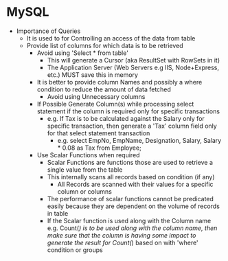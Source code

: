 # MySQL
- Importance of Queries
    - It is used to for Controlling an access of the data from table
    - Provide list of columns for which data is to be retrieved
        - Avoid using 'Select * from table'
            - This will generate a Cursor (aka ResultSet with RowSets in it)
            - The Application Server (Web Servers e.g IIS, Node+Express, etc.) MUST save this in memory
        - It is better to provide column Names and possibly a where condition to reduce the amount of data fetched
            - Avoid using Unnecessary columns          
        - If Possible Generate Column(s) while processing select statement if the column is required only for specific transactions     
            - e.g. If Tax is to be calculated against the Salary only for specific transaction, then generate a 'Tax' column field only for that select statement transaction    
                - e.g. select EmpNo, EmpName, Designation, Salary, Salary * 0.08 as Tax from Employee;
        - Use Scalar Functions when required
            - Scalar Functions are functions those  are used to retrieve a single value from the table
            - This internally scans all records based on condition (if any)
                - All Records are scanned with their values for a specific column or columns
            - The performance of scalar functions  cannot be predicated easily because they are dependent on the volume of records in table        
            - If the Scalar function is used along with the Column name e.g. Count(*) is to be used along with the column name, then make sure that the column is having some impact to generate the result for Count(*) based on with 'where' condition or groups      